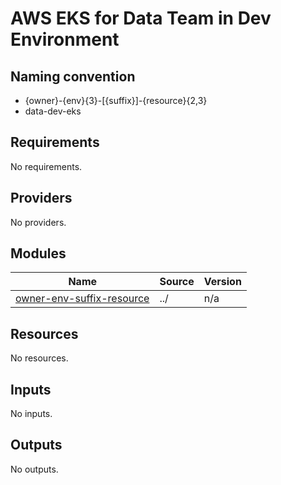 # AWS EKS for Data Team in Dev Environment
## Naming convention
- {owner}-{env}{3}-[{suffix}]-{resource}{2,3}
- data-dev-eks

## Requirements

No requirements.

## Providers

No providers.

## Modules

| Name | Source | Version |
|------|--------|---------|
| <a name="module_owner-env-suffix-resource"></a> [owner-env-suffix-resource](#module\_owner-env-suffix-resource) | ../ | n/a |

## Resources

No resources.

## Inputs

No inputs.

## Outputs

No outputs.
